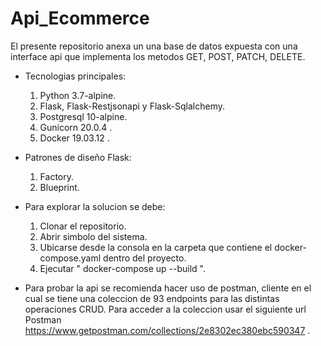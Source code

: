 # Api_Ecommerce

El presente repositorio anexa un una base de datos expuesta con una interface api que implementa los metodos GET, POST, PATCH, DELETE.

- Tecnologias principales:
   1. Python 3.7-alpine.
   2. Flask, Flask-Restjsonapi y Flask-Sqlalchemy.
   3. Postgresql 10-alpine.
   4. Gunicorn 20.0.4 .
   4. Docker 19.03.12 .
 
- Patrones de diseño Flask:
  1. Factory.
  2. Blueprint.

- Para explorar la solucion se debe:
    1. Clonar el repositorio.
    2. Abrir simbolo del sistema.
    3. Ubicarse desde la consola en la carpeta que contiene el docker-compose.yaml dentro del proyecto.
    4. Ejecutar " docker-compose up --build ".
    
- Para probar la api se recomienda hacer uso de postman, cliente en el cual se tiene una coleccion de 93 endpoints para las distintas operaciones CRUD. Para acceder a la coleccion
  usar el siguiente url Postman https://www.getpostman.com/collections/2e8302ec380ebc590347 .
 
